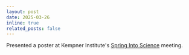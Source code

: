 ```yaml
---
layout: post
date: 2025-03-26 
inline: true
related_posts: false
---
```


Presented a poster at Kempner Institute's [Spring Into Science](https://kempnerinstitute.harvard.edu/events/spring-into-science/) meeting.